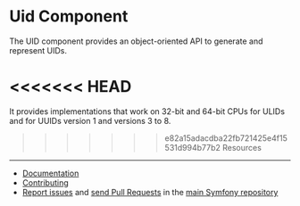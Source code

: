 Uid Component
=============

The UID component provides an object-oriented API to generate and represent UIDs.

<<<<<<< HEAD
=======
It provides implementations that work on 32-bit and 64-bit CPUs
for ULIDs and for UUIDs version 1 and versions 3 to 8.

>>>>>>> e82a15adacdba22fb721425e4f15531d994b77b2
Resources
---------

 * [Documentation](https://symfony.com/doc/current/components/uid.html)
 * [Contributing](https://symfony.com/doc/current/contributing/index.html)
 * [Report issues](https://github.com/symfony/symfony/issues) and
   [send Pull Requests](https://github.com/symfony/symfony/pulls)
   in the [main Symfony repository](https://github.com/symfony/symfony)
